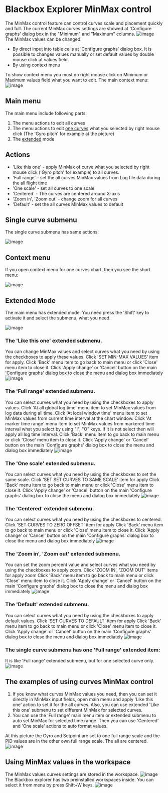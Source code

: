 # Blackbox Explorer MinMax control

The MinMax control feature can control curves scale and placement quickly and full.
The current MinMax curves settings are showed at 'Configure graphs' dialog box in the "Minimum" and "Maximum" columns.
![image](/img/blackbox/min-max_1.jpg)
The MinMax values can be changed:

- By direct input into table cells at 'Configure graphs' dialog box. It is possible to changes values manually or set default values by double mouse click at values field.
- By using context menu

To show context menu you must do right mouse click on Minimum or Maximum values field what you want to edit.
The main context menu:
![image](/img/blackbox/min-max_2.jpg)

## Main menu

The main menu include following parts:

1. The menu actions to edit all curves
2. The menu actions to edit [one curves](#single-curve-submenu) what you selected by right mouse click (The 'Gyro pitch' for example at the picture)
3. The [extended](#extended-mode) mode

## Actions

- 'Like this one' - apply MinMax of curve what you selected by right mouse click ('Gyro pitch' for example) to all curves.
- 'Full range' - set the all curves MinMax values from Log file data during the all flight time
- 'One scale' - set all curves to one scale
- 'Centered' - The curves are centered around X-axis
- 'Zoom in', 'Zoom out' - change zoom for all curves
- 'Default' - set the all curves MinMax values to default

## Single curve submenu

The single curve submenu has same actions:

![image](/img/blackbox/min-max_3.jpg)

## Context menu

If you open context menu for one curves chart, then you see the short menu:

![image](/img/blackbox/min-max_4.jpg)

## Extended Mode

The main menu has extended mode. You need press the 'Shift' key to activate it and select the submenu, what you need.

![image](/img/blackbox/min-max_5.jpg)

### The 'Like this one' extended submenu.

You can change MinMax values and select curves what you need by using the checkboxes to apply these values.
Click 'SET MIN-MAX VALUES' item for apply.
Click 'Back' menu item to go back to main menu or click 'Close' menu item to close it.
Click 'Apply change' or 'Cancel' button on the main 'Configure graphs' dialog box to close the menu and dialog box immediately
![image](/img/blackbox/min-max_6.jpg)

### The 'Full range' extended submenu.

You can select curves what you need by using the checkboxes to apply values.
Click 'At all global log time' menu item to set MinMax values from log data during all time.
Click 'At local window time' menu item to set MinMax values from current time interval at the chart window.
Click 'At marker time range' menu item to set MinMax values from markered time interval what you select by using "I", "O" keys. If it is not select then will apply all log time interval.
Click 'Back' menu item to go back to main menu or click 'Close' menu item to close it.
Click 'Apply change' or 'Cancel' button on the main 'Configure graphs' dialog box to close the menu and dialog box immediately
![image](/img/blackbox/min-max_7.jpg)

### The 'One scale' extended submenu.

You can select curves what you need by using the checkboxes to set the same scale.
Click 'SET SET CURVES TO SAME SCALE' item for apply
Click 'Back' menu item to go back to main menu or click 'Close' menu item to close it.
Click 'Apply change' or 'Cancel' button on the main 'Configure graphs' dialog box to close the menu and dialog box immediately
![image](/img/blackbox/min-max_8.jpg)

### The 'Centered' extended submenu.

You can select curves what you need by using the checkboxes to centered.
Click 'SET CURVES TO ZERO OFFSET' item for apply
Click 'Back' menu item to go back to main menu or click 'Close' menu item to close it.
Click 'Apply change' or 'Cancel' button on the main 'Configure graphs' dialog box to close the menu and dialog box immediately
![image](/img/blackbox/min-max_9.jpg)

### The 'Zoom in', 'Zoom out' extended submenu.

You can set the zoom percent value and select curves what you need by using the checkboxes to apply zoom.
Click 'ZOOM IN', 'ZOOM OUT' items for apply zoom
Click 'Back' menu item to go back to main menu or click 'Close' menu item to close it.
Click 'Apply change' or 'Cancel' button on the main 'Configure graphs' dialog box to close the menu and dialog box immediately
![image](/img/blackbox/min-max_10.jpg)

### The 'Default' extended submenu.

You can select curves what you need by using the checkboxes to apply default values.
Click 'SET CURVES TO DEFAULT' item for apply
Click 'Back' menu item to go back to main menu or click 'Close' menu item to close it.
Click 'Apply change' or 'Cancel' button on the main 'Configure graphs' dialog box to close the menu and dialog box immediately
![image](/img/blackbox/min-max_11.jpg)

### The single curve submenu has one 'Full range' extended item:

It is like 'Full range' extended submenu, but for one selected curve only.
![image](/img/blackbox/min-max_12.jpg)

## The examples of using curves MinMax control

1. If you know what curves MinMax values you need, then you can set it directly in MinMax input fields,
   open main menu and apply 'Like this one' action to set it for the all curves.
   Also, you can use extended 'Like this one' submenu to set different MinMax for selected curves.
2. You can use the 'Full range' main menu item or extended submenu to auto set MinMax for selected time range.
   Then you can use 'Centered' and 'One scale' actions to auto format values.

At this picture the Gyro and Setpoint are set to one full range scale and the PID values are in the other own full range scale.
The all are centered.
![image](/img/blackbox/min-max_13.jpg)

## Using MinMax values in the workspace

The MinMax values curves settings are stored in the workspace.
![image](/img/blackbox/min-max_14.jpg)
The Blackbox explorer has two preinstalled workspaces inside.
You can select it from menu by press Shift+W keys.
![image](/img/blackbox/min-max_15.jpg)
